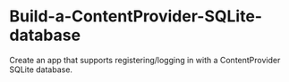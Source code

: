 # Build-a-ContentProvider-SQLite-database
Create an app that supports registering/logging in with a ContentProvider SQLite database.
